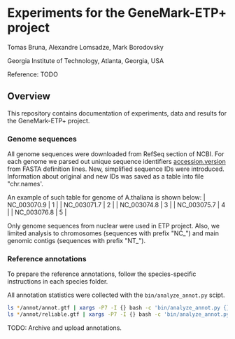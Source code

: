 # Experiments for the GeneMark-ETP+ project

Tomas Bruna, Alexandre Lomsadze, Mark Borodovsky

Georgia Institute of Technology, Atlanta, Georgia, USA

Reference: TODO


## Overview

This repository contains documentation of experiments, data and results for
the GeneMark-ETP+ project.

### Genome sequences 

All genome sequences were downloaded from RefSeq section of NCBI. For each genome we parsed out unique sequence identifiers [accession.version](https://www.ncbi.nlm.nih.gov/genbank/sequenceids/) from FASTA definition lines. New, simplified sequence IDs were introduced. Information about original and new IDs was saved as a table into file "chr.names'.

An example of such table for genome of A.thaliana is shown below:
| NC_003070.9 | 1 |
| NC_003071.7 | 2 |
| NC_003074.8 | 3 |
| NC_003075.7 | 4 |
| NC_003076.8 | 5 |

Only genome sequences from nuclear were used in ETP project. Also, we limited analysis to chromosomes (sequences with prefix "NC_") and main genomic contigs (sequences with prefix "NT_"). 

### Reference annotations

To prepare the reference annotations, follow the species-specific instructions
in each species folder.

All annotation statistics were collected with the `bin/analyze_annot.py` scipt.

```bash
ls */annot/annot.gtf | xargs -P7 -I {} bash -c 'bin/analyze_annot.py {} > {}.analysis'
ls */annot/reliable.gtf | xargs -P7 -I {} bash -c 'bin/analyze_annot.py {} > {}.analysis'
```

TODO: Archive and upload annotations.
